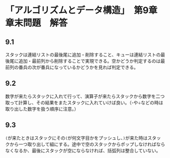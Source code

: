 # 「アルゴリズムとデータ構造」　第9章章末問題　解答
## 9.1
スタックは連結リストの最後尾に追加・削除すること、キューは連結リストの最後尾に追加・最前列から削除することで実現できる。空かどうか判定するのは最前列の番兵の次が番兵になっているかどうかを見れば判定できる。
## 9.2
数字が来たらスタックに入れて行って、演算子が来たらスタックから数字を二つ取って計算し、その結果をまたスタックに入れていけば良い。（-や÷などの時は取り出した数字を扱う順序に注意。）
## 9.3
`(`が来たときはスタックにその`(`が何文字目かをプッシュし、`)`が来た時はスタックから一つ取り出して組にする。途中で空のスタックからポップしなければならなくなるか、最後にスタックが空にならなければ、括弧列は整合していない。